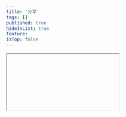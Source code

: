 ```yaml
---
title: '分享'
tags: []
published: true
hideInList: true
feature: 
isTop: false
---
```


<div class="grid">
  <div v-for="(item, index) in links">
    <div class="wrapper" @click="goTo($event, item)">
      <iframe :src="item" />
      <div class="title"> unplugin share </div>
    </div>
  </div>
</div>

<script setup>
const links = [
  'https://share-unplugin.vercel.app/1',
]

function goTo(e, item) {
  window.open(item)
}
</script>

<style>
.grid {
  display: grid;
  grid-template-columns: repeat(3, minmax(0, 1fr));
  grid-gap: 0.5rem;
  gap: 0.5rem;
}
.wrapper {
  overflow: hidden;
  cursor: pointer;
}

.wrapper iframe {
  border: 1px solid #eee;
  border-radius: 4px;
  pointer-events: none;
  user-select: none;
  width: 100%;
  height: 100%;
}

.title {
  font-weight: 700;
}
</style>
